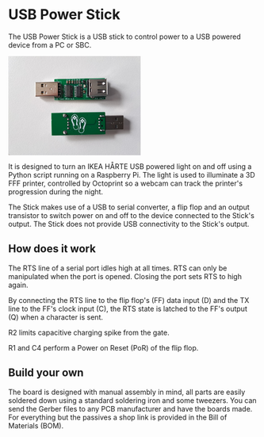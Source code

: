 # USB Power Stick
The USB Power Stick is a USB stick to control power to a USB powered device from a PC or SBC.

<img src="assets/usb-power-stick.jpg" align="center" height="200">

It is designed to turn an IKEA HÅRTE USB powered light on and off using a Python script running on a Raspberry Pi.
The light is used to illuminate a 3D FFF printer, controlled by Octoprint so a webcam can track the printer's progression during the night. 

The Stick makes use of a USB to serial converter, a flip flop and an output transistor to switch power on and off 
to the device connected to the Stick's output. The Stick does not provide USB connectivity to the Stick's output.

## How does it work
The RTS line of a serial port idles high at all times. RTS can only be manipulated when the port is opened. 
Closing the port sets RTS to high again.

By connecting the RTS line to the flip flop's (FF) data input (D) and the TX line to the FF's clock input (C), 
the RTS state is latched to the FF's output (Q) when a character is sent.

R2 limits capacitive charging spike from the gate.

R1 and C4 perform a Power on Reset (PoR) of the flip flop.

## Build your own
The board is designed with manual assembly in mind, all parts are easily soldered down using a standard soldering iron and some tweezers. 
You can send the Gerber files to any PCB manufacturer and have the boards made. For everything but the passives a shop link is provided in the Bill of Materials (BOM).
